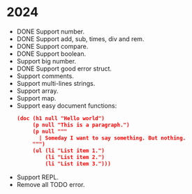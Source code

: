 # 2024

- DONE Support number.
- DONE Support add, sub, times, div and rem.
- DONE Support compare.
- DONE Support boolean.
- Support big number.
- DONE Support good error struct.
- Support comments.
- Support multi-lines strings.
- Support array.
- Support map.
- Support easy document functions:
  ```json
  (doc (h1 null "Hello world")
       (p null "This is a paragraph.")
       (p null """
         | Someday I want to say something. But nothing.
       """)
       (ul (li "List item 1.")
           (li "List item 2.")
           (li "List item 3.")))
  ```
- Support REPL.
- Remove all TODO error.